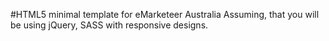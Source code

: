 #HTML5 minimal template for eMarketeer Australia
Assuming, that you will be using jQuery, SASS with responsive designs.
